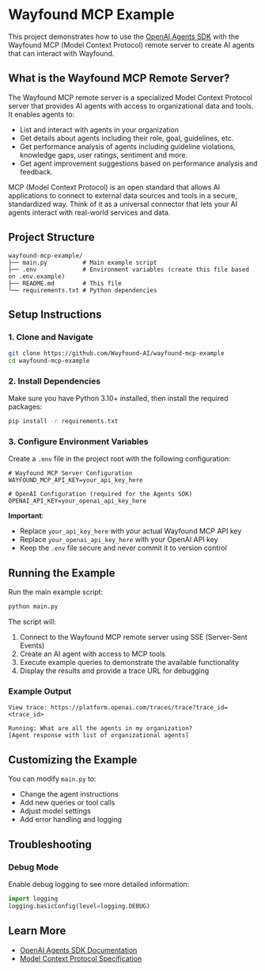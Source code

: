 # Wayfound MCP Example

This project demonstrates how to use the [OpenAI Agents SDK](https://openai.github.io/openai-agents-python/) with the Wayfound MCP (Model Context Protocol) remote server to create AI agents that can interact with Wayfound.

## What is the Wayfound MCP Remote Server?

The Wayfound MCP remote server is a specialized Model Context Protocol server that provides AI agents with access to organizational data and tools. It enables agents to:

- List and interact with agents in your organization
- Get details about agents including their role, goal, guidelines, etc.
- Get performance analysis of agents including guideline violations, knowledge gaps, user ratings, sentiment and more.
- Get agent improvement suggestions based on performance analysis and feedback.

MCP (Model Context Protocol) is an open standard that allows AI applications to connect to external data sources and tools in a secure, standardized way. Think of it as a universal connector that lets your AI agents interact with real-world services and data.

## Project Structure

```
wayfound-mcp-example/
├── main.py          # Main example script
├── .env             # Environment variables (create this file based on .env.example)
├── README.md        # This file
└── requirements.txt # Python dependencies
```

## Setup Instructions

### 1. Clone and Navigate

```bash
git clone https://github.com/Wayfound-AI/wayfound-mcp-example
cd wayfound-mcp-example
```

### 2. Install Dependencies

Make sure you have Python 3.10+ installed, then install the required packages:

```bash
pip install -r requirements.txt
```

### 3. Configure Environment Variables

Create a `.env` file in the project root with the following configuration:

```env
# Wayfound MCP Server Configuration
WAYFOUND_MCP_API_KEY=your_api_key_here

# OpenAI Configuration (required for the Agents SDK)
OPENAI_API_KEY=your_openai_api_key_here
```

**Important**:
- Replace `your_api_key_here` with your actual Wayfound MCP API key
- Replace `your_openai_api_key_here` with your OpenAI API key
- Keep the `.env` file secure and never commit it to version control

## Running the Example

Run the main example script:

```bash
python main.py
```

The script will:

1. Connect to the Wayfound MCP remote server using SSE (Server-Sent Events)
2. Create an AI agent with access to MCP tools
3. Execute example queries to demonstrate the available functionality
4. Display the results and provide a trace URL for debugging

### Example Output

```
View trace: https://platform.openai.com/traces/trace?trace_id=<trace_id>

Running: What are all the agents in my organization?
[Agent response with list of organizational agents]
```

## Customizing the Example

You can modify `main.py` to:

- Change the agent instructions
- Add new queries or tool calls
- Adjust model settings
- Add error handling and logging

## Troubleshooting

### Debug Mode

Enable debug logging to see more detailed information:

```python
import logging
logging.basicConfig(level=logging.DEBUG)
```

## Learn More

- [OpenAI Agents SDK Documentation](https://openai.github.io/openai-agents-python/)
- [Model Context Protocol Specification](https://modelcontextprotocol.io/)
